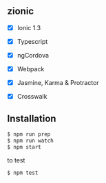 ## zionic

- [x] Ionic 1.3
- [x] Typescript
- [x] ngCordova
- [x] Webpack
- [x] Jasmine, Karma & Protractor
- [x] Crosswalk


## Installation

```bash
$ npm run prep
$ npm run watch
$ npm start
```

to test

```bash
$ npm test
```